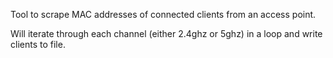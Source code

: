 Tool to scrape MAC addresses of connected clients from an access point.

Will iterate through each channel (either 2.4ghz or 5ghz) in a loop and write clients to file.
